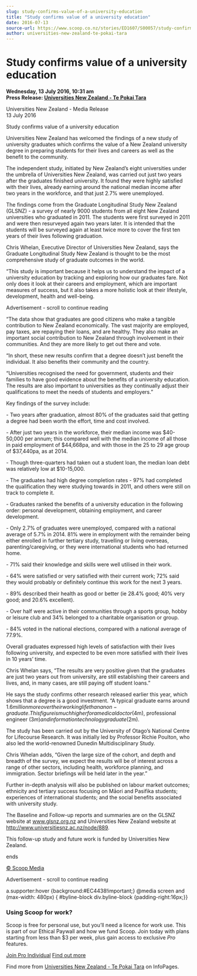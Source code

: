 ```yaml
---
slug: study-confirms-value-of-a-university-education
title: "Study confirms value of a university education"
date: 2016-07-13
source-url: https://www.scoop.co.nz/stories/ED1607/S00057/study-confirms-value-of-a-university-education.htm
author: universities-new-zealand-te-pokai-tara
---
```

Study confirms value of a university education
==============================================

**Wednesday, 13 July 2016, 10:31 am**  
**Press Release: [Universities New Zealand - Te Pokai Tara](https://info.scoop.co.nz/Universities_New_Zealand_-_Te_Pokai_Tara)**

Universities New Zealand - Media Release  
13 July 2016

  
Study confirms value of a university education

Universities New Zealand has welcomed the findings of a new study of university graduates which confirms the value of a New Zealand university degree in preparing students for their lives and careers as well as the benefit to the community.

The independent study, initiated by New Zealand’s eight universities under the umbrella of Universities New Zealand, was carried out just two years after the graduates finished university. It found they were highly satisfied with their lives, already earning around the national median income after two years in the workforce, and that just 2.7% were unemployed.

The findings come from the Graduate Longitudinal Study New Zealand (GLSNZ) - a survey of nearly 9000 students from all eight New Zealand universities who graduated in 2011. The students were first surveyed in 2011 and were then resurveyed again two years later. It is intended that the students will be surveyed again at least twice more to cover the first ten years of their lives following graduation.

Chris Whelan, Executive Director of Universities New Zealand, says the Graduate Longitudinal Study New Zealand is thought to be the most comprehensive study of graduate outcomes in the world.

“This study is important because it helps us to understand the impact of a university education by tracking and exploring how our graduates fare. Not only does it look at their careers and employment, which are important measures of success, but it also takes a more holistic look at their lifestyle, development, health and well-being.

Advertisement - scroll to continue reading





“The data show that graduates are good citizens who make a tangible contribution to New Zealand economically. The vast majority are employed, pay taxes, are repaying their loans, and are healthy. They also make an important social contribution to New Zealand through involvement in their communities. And they are more likely to get out there and vote.

“In short, these new results confirm that a degree doesn’t just benefit the individual. It also benefits their community and the country.

“Universities recognised the need for government, students and their families to have good evidence about the benefits of a university education. The results are also important to universities as they continually adjust their qualifications to meet the needs of students and employers.”

Key findings of the survey include:

\- Two years after graduation, almost 80% of the graduates said that getting a degree had been worth the effort, time and cost involved.

\- After just two years in the workforce, their median income was $40-50,000 per annum; this compared well with the median income of all those in paid employment of $44,668pa, and with those in the 25 to 29 age group of $37,440pa, as at 2014.

\- Though three-quarters had taken out a student loan, the median loan debt was relatively low at $10-15,000.

\- The graduates had high degree completion rates - 97% had completed the qualification they were studying towards in 2011, and others were still on track to complete it.

\- Graduates ranked the benefits of a university education in the following order: personal development, obtaining employment, and career development.

\- Only 2.7% of graduates were unemployed, compared with a national average of 5.7% in 2014. 81% were in employment with the remainder being either enrolled in further tertiary study, travelling or living overseas, parenting/caregiving, or they were international students who had returned home.

\- 71% said their knowledge and skills were well utilised in their work.

\- 64% were satisfied or very satisfied with their current work; 72% said they would probably or definitely continue this work for the next 3 years.

\- 89% described their health as good or better (ie 28.4% good; 40% very good; and 20.6% excellent).

\- Over half were active in their communities through a sports group, hobby or leisure club and 34% belonged to a charitable organisation or group.

\- 84% voted in the national elections, compared with a national average of 77.9%.

Overall graduates expressed high levels of satisfaction with their lives following university, and expected to be even more satisfied with their lives in 10 years’ time.

Chris Whelan says, “The results are very positive given that the graduates are just two years out from university, are still establishing their careers and lives, and, in many cases, are still paying off student loans.”

He says the study confirms other research released earlier this year, which shows that a degree is a good investment. “A typical graduate earns around $1.6 million more over their working life than a non-graduate. This figure is much higher for a medical doctor ($4m), professional engineer ($3m) and information technology graduate ($2m).

The study has been carried out by the University of Otago’s National Centre for Lifecourse Research. It was initially led by Professor Richie Poulton, who also led the world-renowned Dunedin Multidisciplinary Study.

Chris Whelan adds, “Given the large size of the cohort, and depth and breadth of the survey, we expect the results will be of interest across a range of other sectors, including health, workforce planning, and immigration. Sector briefings will be held later in the year.”

Further in-depth analysis will also be published on labour market outcomes; ethnicity and tertiary success focusing on Māori and Pasifika students; experiences of international students; and the social benefits associated with university study.

The Baseline and Follow-up reports and summaries are on the GLSNZ website at www.glsnz.org.nz and Universities New Zealand website at http://www.universitiesnz.ac.nz/node/889.

This follow-up study and future work is funded by Universities New Zealand.

ends

[© Scoop Media](http://www.scoop.co.nz/about/terms.html)  

Advertisement - scroll to continue reading



a.supporter:hover {background:#EC4438!important;} @media screen and (max-width: 480px) { #byline-block div.byline-block {padding-right:16px;}}

### Using Scoop for work?

Scoop is free for personal use, but you’ll need a licence for work use. This is part of our Ethical Paywall and how we fund Scoop. Join today with plans starting from less than $3 per week, plus gain access to exclusive _Pro_ features.  
  
[Join Pro Individual](https://pro.scoop.co.nz/Individual/?from=ProIn24) [Find out more](https://pro.scoop.co.nz/using-scoop-for-work/?from=ProIn24)

Find more from [Universities New Zealand - Te Pokai Tara](https://info.scoop.co.nz/Universities_New_Zealand_-_Te_Pokai_Tara) on InfoPages.